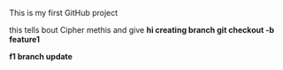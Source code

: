 This is my first GitHub project
<p>
this tells bout Cipher methis and give
<b>hi creating branch
git checkout -b feature1
<p>f1 branch update
